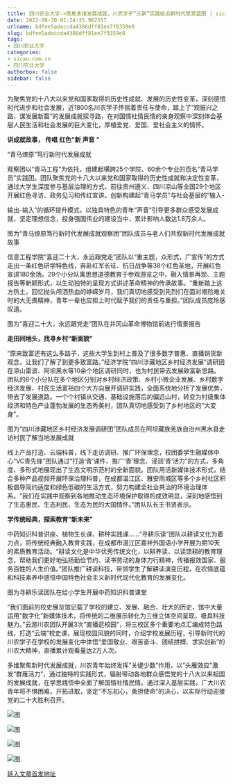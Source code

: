 ```yaml
---
title: 四川农业大学->聚焦多维发展成就，川农学子“三新”实践绘出新时代愿景蓝图 | sicau.com.cn
date: 2022-08-30 01:24:35.962557
urlname: bdfee5adaccda4386dff81ee7f9359e8
slug: bdfee5adaccda4386dff81ee7f9359e8
tags: 
- 四川农业大学
categories:
- sicau.com.cn
- 四川农业大学
authorbox: false
sidebar: false
---
```

为聚焦党的十八大以来党和国家取得的历史性成就、发展的历史性变革，深刻感悟时代进步和社会发展，近1800名川农学子怀揣着责任与使命，踏上了“观振兴之路，谋发展新篇”的发展成就探寻路，在对国情社情民情的亲身观察中深刻体会基层人民生活和社会发展的巨大变化，厚植爱党、爱国、爱社会主义的情怀。

**讲成就故事，** **传唱** **红色“新** **声音** **”**

“青马燎原”笃行新时代发展成就
<!--more-->
观察团以“青马工程”为依托，组建起横跨25个学院、60余个专业的百名“青马学员”实践团。团队聚焦党的十八大以来党和国家取得的历史性成就和决定性变革，通过大学生深度参与基层治理的方式，前往贵州遵义、四川凉山等全国29个地区开展红色寻访、政务见习和传红宣讲。创新构建起“青马学员”与社会基层的“输入-

输出-输入”的循环提升模式，以独具特色的青年“声音”引导更多群众感受发展成就，坚定理想信念，投身强国伟业的建设当中，累计影响人数达1.8万余人。

图为“青马燎原笃行新时代发展成就观察团”团队成员与老人们共叙新时代发展成就故事

信息工程学院“喜迎二十大，永远跟党走”团队以“重主题，众形式，广宣传”的方式走出一条红色研学特色线，奔赴红军长征、抗日战争等38个红色圣地，开展红色宣讲180余场。29个小分队寓思想道德教育于参观游览之中，融入情景再现、主题报告等新颖形式，以生动独特的呈现方式讲述革命精神的传承故事。“重新踏上这方热土，回忆抛头颅洒热血的峥嵘岁月，我们真切地感受到先烈们在面对艰险难关时的大无畏精神，青年一辈也应担上时代赋予我们的责任与重担。”团队成员庞玲感叹道。

图为“喜迎二十大，永远跟党走”团队在井冈山革命博物馆前进行情景报告

**走田间地头，找寻乡村“新面貌”**

“原来致富还有这么多路子，这些大学生到村上普及了很多数字普惠、直播销货新观念，让我们了解了到更多致富路。”经济学院“四川涉藏地区乡村经济发展”调研团在凉山雷波、阿坝黑水等10余个地区调研同时，也为村民带去发展致富新思路。团队的8个小分队在多个地区分别对乡村经济政策、乡村小微企业发展、乡村数字经济发展、村民生活富裕四个大方向展开调研实践，全面系统地分析了发展优势，带去了发展道路。一个个村镇从交通、基础设施落后的偏远山村，转变为村级集体经济和特色产业蓬勃发展的生态秀美村，团队真切地感受到了乡村地区的“大变身”。

图为“四川涉藏地区乡村经济发展调研团”团队成员在阿坝藏族羌族自治州黑水县走访村民了解当地发展成就

线上产品打造、云端科普，线下走访调研、推广环保理念，校团委学生融媒体中心“VC青先锋”团队通过“打造‘青’课件、推广‘青’理念、浸润‘青’活力”的方式，多角度、多形式地展现出了生态文明示范村的全新面貌。团队用活新媒体技术形式，结合多种产品视频开展环保治理科普，在成都温江区、雅安雨城区等多个乡村社区积极倡导简约适度和绿色低碳的生活方式，努力构建全社会共治的环境治理体系。“我们在实践中观察到各地推动生态环境保护取得的成效明显，深刻地感悟到了生态惠民、生态利民、生态为民的大国情怀。”团队队长王书贤表示。

**学传统经典，探索教育“新未来”**

中药知识科普讲座、植物生长课、耕种实践课……“寻耕乐读”团队以耕读文化为着力点，将传统经典融入教育实践，在成都市温江区嘉祥外国语小学开展为期10天的素质教育活动。“耕读文化是中华优秀传统文化，以耕养读、以读馈耕的教育理念，帮助我们更好地弘扬勤俭节约、读书劳动的身体力行精神，传播报效国家、服务百姓的人生价值。”团队推广耕读科技，带领学生了解耕读演变历程，在农情底蕴和科技素养中感悟中国特色社会主义新时代现代化教育的发展变化。

图为寻耕乐读团队在给小学生开展中药知识科普课堂

“我们面前的校史展览馆记载了学校的建立、发展、融合、壮大的历史，馆中大量运用“数字化”新媒体技术，将传统的二维展示转化为三维立体空间呈现，极具科技魅力。”云游川农团队开展3次“直播逛校园”，将三校区多个重要地点汇编成特色路线，打造“云端”校史课，展现校园风貌的同时，介绍学校发展历程，引导新时代的川农学子在学校的发展变化中体悟“爱国敬业、艰苦奋斗、团结拼搏、求实创新”的川农大精神，直播累计观看量达2万人次。

多维聚焦新时代发展成就，川农青年始终发挥“关键少数”作用，以“头雁效应”激发“群雁活力”，通过独特的实践形式，辐射带动各地群众感悟党的十八大以来祖国的发展成就，在学思践悟中全面了解国情社情民情。通过深入基层实践，广大川农青年将不惧困难，开拓进取，坚定“不忘初心，勇担使命”的决心，以实际行动迎接党的二十大胜利召开。

![图](https://news.sicau.edu.cn/__local/8/09/F6/5BC01D352148FA8D054C5864F21_3FF32A16_1B361.jpg)

![图](https://news.sicau.edu.cn/__local/3/13/FE/D713D6D7D329B0286BEF7EF9356_FAF5181D_BA621.png)

![图](https://news.sicau.edu.cn/__local/2/AC/C1/32D7051965B56D52FDBD03D79B9_7C87BAB6_BB9B8.png)

![图](https://news.sicau.edu.cn/__local/C/04/A6/6F5A75C16C437751E4AD0059050_2AAB7F4F_CC9F2.png)

[转入文章首发地址](https://news.sicau.edu.cn/info/1078/69223.htm)